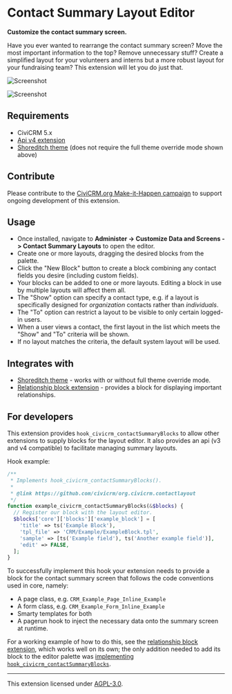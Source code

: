 # Contact Summary Layout Editor

**Customize the contact summary screen.**

Have you ever wanted to rearrange the contact summary screen? Move the most important information to the top? Remove unnecessary stuff? Create a simplified layout for your volunteers and interns but a more robust layout for your fundraising team? This extension will let you do just that.

![Screenshot](/images/editor.png)

![Screenshot](/images/summary.png)

## Requirements

* CiviCRM 5.x
* [Api v4 extension](https://github.com/civicrm/org.civicrm.api4)
* [Shoreditch theme](https://github.com/civicrm/org.civicrm.shoreditch) (does not require the full theme override mode shown above)

## Contribute

Please contribute to the [CiviCRM.org Make-it-Happen campaign](https://civicrm.org/make-it-happen/contact-summary-editor) to support ongoing development of this extension.

## Usage

* Once installed, navigate to **Administer -> Customize Data and Screens -> Contact Summary Layouts** to open the editor.
* Create one or more layouts, dragging the desired blocks from the palette.
* Click the "New Block" button to create a block combining any contact fields you desire (including custom fields).
* Your blocks can be added to one or more layouts. Editing a block in use by multiple layouts will affect them all.
* The "Show" option can specify a contact type, e.g. if a layout is specifically designed for _organization_ contacts rather than _individuals_.
* The "To" option can restrict a layout to be visible to only certain logged-in users.
* When a user views a contact, the first layout in the list which meets the "Show" and "To" criteria will be shown.
* If no layout matches the criteria, the default system layout will be used.

## Integrates with
* [Shoreditch theme](https://github.com/civicrm/org.civicrm.shoreditch) - works with or without full theme override mode.
* [Relationship block extension](https://github.com/eileenmcnaughton/org.wikimedia.relationshipblock) - provides a block for displaying important relationships.

## For developers

This extension provides `hook_civicrm_contactSummaryBlocks` to allow other extensions to supply blocks for the layout editor.
It also provides an api (v3 and v4 compatible) to facilitate managing summary layouts.

Hook example:

```php
/**
 * Implements hook_civicrm_contactSummaryBlocks().
 *
 * @link https://github.com/civicrm/org.civicrm.contactlayout
 */
function example_civicrm_contactSummaryBlocks(&$blocks) {
  // Register our block with the layout editor.
  $blocks['core']['blocks']['example_block'] = [
    'title' => ts('Example Block'),
    'tpl_file' => 'CRM/Example/ExampleBlock.tpl',
    'sample' => [ts('Example field'), ts('Another example field')],
    'edit' => FALSE,
  ];
}
```

To successfully implement this hook your extension needs to provide a block for the contact summary screen that follows the code conventions used in core, namely:

* A page class, e.g. `CRM_Example_Page_Inline_Example`
* A form class, e.g. `CRM_Example_Form_Inline_Example`
* Smarty templates for both
* A pagerun hook to inject the necessary data onto the summary screen at runtime.

For a working example of how to do this, see the [relationship block extension](https://github.com/eileenmcnaughton/org.wikimedia.relationshipblock),
which works well on its own; the only addition needed to add its block to the editor palette was [implementing `hook_civicrm_contactSummaryBlocks`](https://github.com/eileenmcnaughton/org.wikimedia.relationshipblock/pull/14).

-----

This extension licensed under [AGPL-3.0](LICENSE.txt).